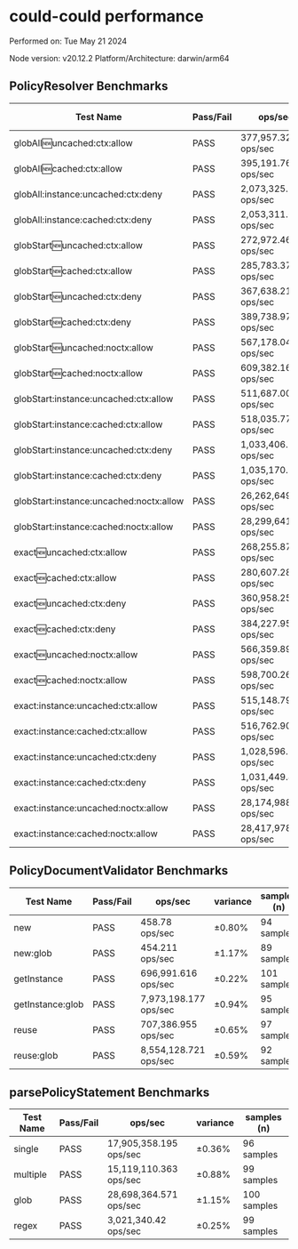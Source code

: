 # could-could performance

Performed on: Tue May 21 2024

Node version: v20.12.2
Platform/Architecture: darwin/arm64

## PolicyResolver Benchmarks

| Test Name                               | Pass/Fail | ops/sec                | variance | samples (n) |
| --------------------------------------- | --------- | ---------------------- | -------- | ----------- |
| globAll:new:uncached:ctx:allow          | PASS      | 377,957.322 ops/sec    | ±0.21%   | 95 samples  |
| globAll:new:cached:ctx:allow            | PASS      | 395,191.764 ops/sec    | ±0.19%   | 96 samples  |
| globAll:instance:uncached:ctx:deny      | PASS      | 2,073,325.264 ops/sec  | ±0.18%   | 100 samples |
| globAll:instance:cached:ctx:deny        | PASS      | 2,053,311.602 ops/sec  | ±0.15%   | 99 samples  |
| globStart:new:uncached:ctx:allow        | PASS      | 272,972.469 ops/sec    | ±0.12%   | 100 samples |
| globStart:new:cached:ctx:allow          | PASS      | 285,783.376 ops/sec    | ±0.20%   | 102 samples |
| globStart:new:uncached:ctx:deny         | PASS      | 367,638.211 ops/sec    | ±0.14%   | 100 samples |
| globStart:new:cached:ctx:deny           | PASS      | 389,738.979 ops/sec    | ±0.23%   | 96 samples  |
| globStart:new:uncached:noctx:allow      | PASS      | 567,178.046 ops/sec    | ±0.65%   | 93 samples  |
| globStart:new:cached:noctx:allow        | PASS      | 609,382.161 ops/sec    | ±0.51%   | 96 samples  |
| globStart:instance:uncached:ctx:allow   | PASS      | 511,687.007 ops/sec    | ±0.50%   | 100 samples |
| globStart:instance:cached:ctx:allow     | PASS      | 518,035.77 ops/sec     | ±0.23%   | 94 samples  |
| globStart:instance:uncached:ctx:deny    | PASS      | 1,033,406.199 ops/sec  | ±0.29%   | 93 samples  |
| globStart:instance:cached:ctx:deny      | PASS      | 1,035,170.917 ops/sec  | ±0.21%   | 101 samples |
| globStart:instance:uncached:noctx:allow | PASS      | 26,262,649.789 ops/sec | ±0.30%   | 98 samples  |
| globStart:instance:cached:noctx:allow   | PASS      | 28,299,641.361 ops/sec | ±0.58%   | 99 samples  |
| exact:new:uncached:ctx:allow            | PASS      | 268,255.879 ops/sec    | ±0.21%   | 98 samples  |
| exact:new:cached:ctx:allow              | PASS      | 280,607.282 ops/sec    | ±0.40%   | 95 samples  |
| exact:new:uncached:ctx:deny             | PASS      | 360,958.252 ops/sec    | ±0.22%   | 101 samples |
| exact:new:cached:ctx:deny               | PASS      | 384,227.956 ops/sec    | ±0.18%   | 98 samples  |
| exact:new:uncached:noctx:allow          | PASS      | 566,359.893 ops/sec    | ±0.43%   | 97 samples  |
| exact:new:cached:noctx:allow            | PASS      | 598,700.269 ops/sec    | ±0.54%   | 95 samples  |
| exact:instance:uncached:ctx:allow       | PASS      | 515,148.794 ops/sec    | ±0.36%   | 100 samples |
| exact:instance:cached:ctx:allow         | PASS      | 516,762.903 ops/sec    | ±0.35%   | 98 samples  |
| exact:instance:uncached:ctx:deny        | PASS      | 1,028,596.301 ops/sec  | ±0.21%   | 96 samples  |
| exact:instance:cached:ctx:deny          | PASS      | 1,031,449.444 ops/sec  | ±0.25%   | 99 samples  |
| exact:instance:uncached:noctx:allow     | PASS      | 28,174,988.938 ops/sec | ±0.89%   | 95 samples  |
| exact:instance:cached:noctx:allow       | PASS      | 28,417,978.32 ops/sec  | ±0.22%   | 98 samples  |

## PolicyDocumentValidator Benchmarks

| Test Name        | Pass/Fail | ops/sec               | variance | samples (n) |
| ---------------- | --------- | --------------------- | -------- | ----------- |
| new              | PASS      | 458.78 ops/sec        | ±0.80%   | 94 samples  |
| new:glob         | PASS      | 454.211 ops/sec       | ±1.17%   | 89 samples  |
| getInstance      | PASS      | 696,991.616 ops/sec   | ±0.22%   | 101 samples |
| getInstance:glob | PASS      | 7,973,198.177 ops/sec | ±0.94%   | 95 samples  |
| reuse            | PASS      | 707,386.955 ops/sec   | ±0.65%   | 97 samples  |
| reuse:glob       | PASS      | 8,554,128.721 ops/sec | ±0.59%   | 92 samples  |

## parsePolicyStatement Benchmarks

| Test Name | Pass/Fail | ops/sec                | variance | samples (n) |
| --------- | --------- | ---------------------- | -------- | ----------- |
| single    | PASS      | 17,905,358.195 ops/sec | ±0.36%   | 96 samples  |
| multiple  | PASS      | 15,119,110.363 ops/sec | ±0.88%   | 99 samples  |
| glob      | PASS      | 28,698,364.571 ops/sec | ±1.15%   | 100 samples |
| regex     | PASS      | 3,021,340.42 ops/sec   | ±0.25%   | 99 samples  |
